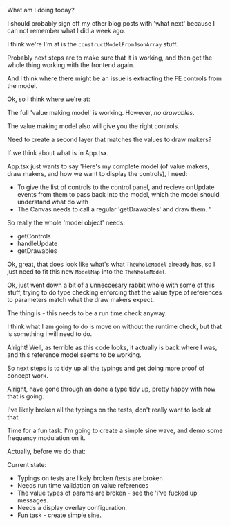 
What am I doing today? 

I should probably sign off my other blog posts with 'what next' because I can not remember what I did a week ago. 

I think we're I'm at is the `constructModelFromJsonArray` stuff. 

Probably next steps are to make sure that it is working, and then get the whole thing working with the frontend again. 

And I think where there might be an issue is extracting the FE controls from the model. 



Ok, so I think where we're at: 


The full 'value making model' is working. However, _no drawables_. 

The value making model also will give you the right controls. 

Need to create a second layer that matches the values to draw makers? 



If we think about what is in App.tsx. 

App.tsx just wants to say 'Here's my complete model (of value makers, draw makers, and how we want to display the controls), I need: 

- To give the list of controls to the control panel, and recieve onUpdate events from them to pass back into the model, which the model should understand what do with
- The Canvas needs to call a regular 'getDrawables' and draw them. 
'


So really the whole 'model object' needs: 

- getControls
- handleUpdate
- getDrawables

Ok, great, that does look like what's what `TheWholeModel` already has, so I just need to fit this new `ModelMap` into the `TheWholeModel`. 



Ok, just went down a bit of a unneccesary rabbit whole with some of this stuff, trying to do type checking enforcing that the value type of references to parameters match what the draw makers expect. 

The thing is - this needs to be a run time check anyway. 

I think what I am going to do is move on without the runtime check, but that is something I will need to do. 



Alright! Well, as terrible as this code looks, it actually is back where I was, and this reference model seems to be working. 

So next steps is to tidy up all the typings and get doing more proof of concept work. 



Alright, have gone through an done a type tidy up, pretty happy with how that is going. 

I've likely broken all the typings on the tests, don't really want to look at that. 

Time for a fun task. I'm going to create a simple sine wave, and demo some frequency modulation on it. 


Actually, before we do that: 


Current state: 

- Typings on tests are likely broken /tests are broken 
- Needs run time validation on value references
- The value types of params are broken - see the 'i've fucked up' messages. 
- Needs a display overlay configuration. 
- Fun task - create simple sine. 


